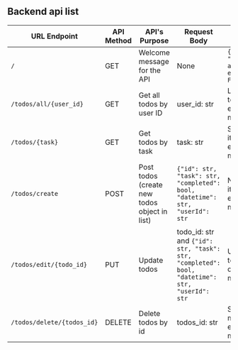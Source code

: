 ## Backend api list

| URL Endpoint               | API Method | API's Purpose                                | Request Body                                                                                  | Response Body                                              |
| -------------------------- | ---------- | -------------------------------------------- | --------------------------------------------------------------------------------------------- | ---------------------------------------------------------- |
| `/`                        | GET        | Welcome message for the API                  | None                                                                                          | `{"message": "Welcome to a todolist example of FastAPI!"}` |
| `/todos/all/{user_id}`     | GET        | Get all todos by user ID                     | user_id: str                                                                                  | List of all todos or an error message                      |
| `/todos/{task}`            | GET        | Get todos by task                            | task: str                                                                                     | Single todo item or error message                          |
| `/todos/create`            | POST       | Post todos (create new todos object in list) | `{"id": str, "task": str, "completed": bool, "datetime": str, "userId": str`                  | New todo item or error message                             |
| `/todos/edit/{todo_id}`    | PUT        | Update todos                                 | todo_id: str and `{"id": str, "task": str, "completed": bool, "datetime": str, "userId": str` | Updated todo item or error message                         |
| `/todos/delete/{todos_id}` | DELETE     | Delete todos by id                           | todos_id: str                                                                                 | Success message or error message                           |
